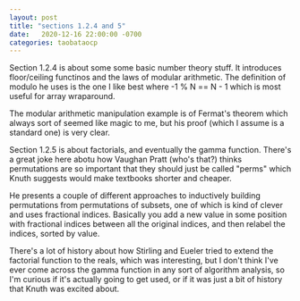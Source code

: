 ```yaml
---
layout: post
title: "sections 1.2.4 and 5"
date:   2020-12-16 22:00:00 -0700
categories: taobataocp
---
```


Section 1.2.4 is about some some basic number theory stuff.  It introduces floor/ceiling functinos and the laws of modular arithmetic.  The definition of modulo he uses is the one I like best where -1 % N == N - 1 which is most useful for array wraparound.

The modular arithmetic manipulation example is of Fermat's theorem which always sort of seemed like magic to me, but his proof (which I assume is a standard one) is very clear.

Section 1.2.5 is about factorials, and eventually the gamma function.  There's a great joke here abotu how Vaughan Pratt (who's that?) thinks permutations are so important that they should just be called "perms" which Knuth suggests would make textbooks shorter and cheaper.

He presents a couple of different approaches to inductively building permutations from permutations of subsets, one of which is kind of clever and uses fractional indices.  Basically you add a new value in some position with fractional indices between all the original indices, and then relabel the indices, sorted by value.

There's a lot of history about how Stirling and Eueler tried to extend the factorial function to the reals, which was interesting, but I don't think I've ever come across the gamma function in any sort of algorithm analysis, so I'm curious if it's actually going to get used, or if it was just a bit of history that Knuth was excited about.